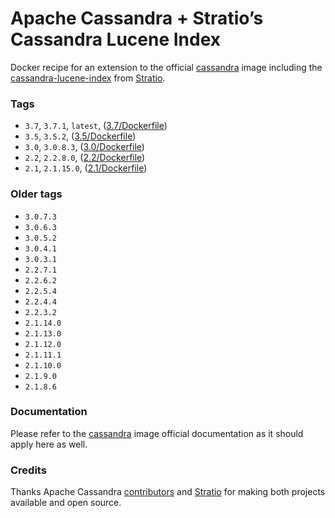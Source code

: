 Apache Cassandra + Stratio’s Cassandra Lucene Index
===================================================

Docker recipe for an extension to the official [cassandra](https://hub.docker.com/_/cassandra/) image including the [cassandra-lucene-index](https://github.com/Stratio/cassandra-lucene-index) from [Stratio](http://www.stratio.com).

### Tags

-	`3.7`, `3.7.1`, `latest`, ([3.7/Dockerfile](https://github.com/SharkCell/cassandra-stratio-lucene/blob/v3.7.x/Dockerfile)\)
-	`3.5`, `3.5.2`, ([3.5/Dockerfile](https://github.com/SharkCell/cassandra-stratio-lucene/blob/v3.5.x/Dockerfile)\)
-	`3.0`, `3.0.8.3`, ([3.0/Dockerfile](https://github.com/SharkCell/cassandra-stratio-lucene/blob/v3.0.x/Dockerfile)\)
-	`2.2`, `2.2.8.0`, ([2.2/Dockerfile](https://github.com/SharkCell/cassandra-stratio-lucene/blob/v2.2.x/Dockerfile)\)
-	`2.1`, `2.1.15.0`, ([2.1/Dockerfile](https://github.com/SharkCell/cassandra-stratio-lucene/blob/v2.1.x/Dockerfile)\)

### Older tags

-	`3.0.7.3`
-	`3.0.6.3`
-	`3.0.5.2`
-	`3.0.4.1`
-	`3.0.3.1`
-	`2.2.7.1`
-	`2.2.6.2`
-	`2.2.5.4`
-	`2.2.4.4`
-	`2.2.3.2`
-	`2.1.14.0`
-	`2.1.13.0`
-	`2.1.12.0`
-	`2.1.11.1`
-	`2.1.10.0`
-	`2.1.9.0`
-	`2.1.8.6`

### Documentation

Please refer to the [cassandra](https://hub.docker.com/_/cassandra/) image official documentation as it should apply here as well.

### Credits

Thanks Apache Cassandra [contributors](https://github.com/apache/cassandra/graphs/contributors) and [Stratio](http://www.stratio.com) for making both projects available and open source.
